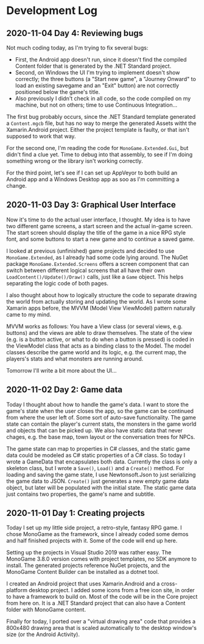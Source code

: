 # Development Log

## 2020-11-04 Day 4: Reviewing bugs

Not much coding today, as I'm trying to fix several bugs:
- First, the Android app doesn't run, since it doesn't find the compiled
  Content folder that is generated by the .NET Standard project.
- Second, on Windows the UI I'm trying to implement doesn't show correctly;
  the three buttons (a "Start new game", a "Journey Onward" to load an
  existing savegame and an "Exit" button) are not correctly positioned below
  the game's title.
- Also previously I didn't check in all code, so the code compiled on my
  machine, but not on others; time to use Continuous Integration...

The first bug probably occurs, since the .NET Standard template generated a
`Content.mgcb` file, but has no way to merge the generated Assets witht the
Xamarin.Android project. Either the project template is faulty, or that isn't
supposed to work that way.

For the second one, I'm reading the code for `MonoGame.Extended.Gui`, but
didn't find a clue yet. Time to debug into that assembly, to see if I'm doing
something wrong or the library isn't working correctly.

For the third point, let's see if I can set up AppVeyor to both build an
Android app and a Windows Desktop app as soo as I'm committing a change.

## 2020-11-03 Day 3: Graphical User Interface

Now it's time to do the actual user interface, I thought. My idea is to have
two different game screens, a start screen and the actual in-game screen. The
start screen should display the title of the game in a nice RPG style font,
and some buttons to start a new game and to continue a saved game.

I looked at previous (unfinished) game projects and decided to use
`MonoGame.Extended`, as I already had some code lying around. The NuGet
package `MonoGame.Extended.Screens` offers a screen component that can
switch between different logical screens that all have their own
`LoadContent()/Update()/Draw()` calls, just like a `Game` object. This
helps separating the logic code of both pages.

I also thought about how to logically structure the code to separate drawing
the world from actually storing and updating the world. As I wrote some
Xamarin apps before, the MVVM (Model View ViewModel) pattern naturally came to
my mind.

MVVM works as follows: You have a View class (or several views, e.g. buttons)
and the views are able to draw themselves. The state of the view (e.g. is a
button active, or what to do when a button is pressed) is coded in the
ViewModel class that acts as a binding class to the Model. The model classes
describe the game world and its logic, e.g. the current map, the players's
stats and what monsters are running around.

Tomorrow I'll write a bit more about the UI...

## 2020-11-02 Day 2: Game data

Today I thought about how to handle the game's data. I want to store the
game's state when the user closes the app, so the game can be continued from
where the user left of. Some sort of auto-save functionality. The game state
can contain the player's current stats, the monsters in the game world and
objects that can be picked up. We also have static data that never chages,
e.g. the base map, town layout or the conversation trees for NPCs.

The game state can map to properties in C# classes, and the static game data
could be modeled as C# static properties of a C# class. So today I wrote a
GameData that encapsulates both data. Currently the class is only a skeleton
class, but I wrote a `Save()`, `Load()` and a `Create()` method. For loading
and saving the game state, I use Newtonsoft.Json to just serializing the game
data to JSON. `Create()` just generates a new empty game data object, but
later will be populated with the initial state. The static game data just
contains two properties, the game's name and subtitle.

## 2020-11-01 Day 1: Creating projects

Today I set up my little side project, a retro-style, fantasy RPG game. I
chose MonoGame as the framework, since I already coded some demos and half
finished projects with it. Some of the code will end up here.

Setting up the projects in Visual Studio 2019 was rather easy. The MonoGame
3.8.0 version comes with project templates, no SDK anymore to install. The
generated projects reference NuGet projects, and the MonoGame Content Builder
can be installed as a dotnet tool.

I created an Android project that uses Xamarin.Android and a cross-platform
desktop project. I added some icons from a free icon site, in order to have a
framework to build on. Most of the code will be in the Core project from here
on. It is a .NET Standard project that can also have a Content folder with
MonoGame content.

Finally for today, I ported over a "virtual drawing area" code that provides
a 800x480 drawing area that is scaled automatically to the desktop window's
size (or the Android Activity).
